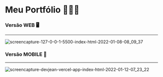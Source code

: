 # Meu Portfólio 👨🏻‍💻
### Versão WEB 🖥
---
![screencapture-127-0-0-1-5500-index-html-2022-01-08-08_09_37](https://user-images.githubusercontent.com/79765050/148655703-3549d795-25b0-43dc-ad3a-a20209c083d0.png)
### Versão MOBILE 📱
---
![screencapture-devjean-vercel-app-index-html-2022-01-12-07_23_22](https://user-images.githubusercontent.com/79765050/149122612-1bf11206-703f-4057-9c95-10500260373d.png)

